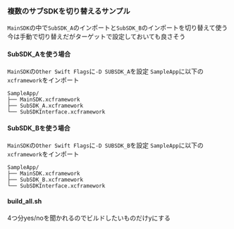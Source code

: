### 複数のサブSDKを切り替えるサンプル
`MainSDK`の中で`SubSDK_A`のインポートと`SubSDK_B`のインポートを切り替えて使う
今は手動で切り替えだがターゲットで設定しておいても良さそう

#### SubSDK_Aを使う場合
`MainSDK`の`Other Swift Flags`に`-D SUBSDK_A`を設定
`SampleApp`に以下の`xcframework`をインポート
```
SampleApp/
├── MainSDK.xcframework
├── SubSDK_A.xcframework
└── SubSDKInterface.xcframework
```

#### SubSDK_Bを使う場合
`MainSDK`の`Other Swift Flags`に`-D SUBSDK_B`を設定
`SampleApp`に以下の`xcframework`をインポート
```
SampleApp/
├── MainSDK.xcframework
├── SubSDK_B.xcframework
└── SubSDKInterface.xcframework
```

#### build_all.sh
4つ分yes/noを聞かれるのでビルドしたいものだけyにする